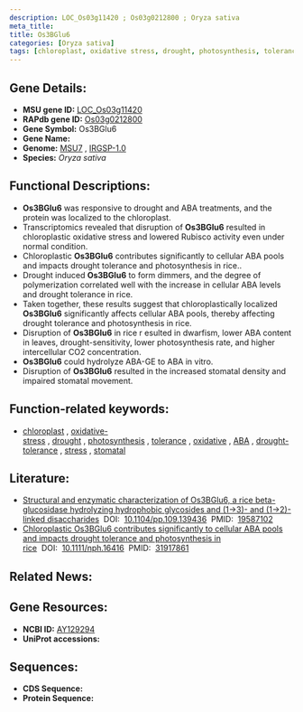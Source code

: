 ```yaml
---
description: LOC_Os03g11420 ; Os03g0212800 ; Oryza sativa
meta_title:
title: Os3BGlu6
categories: [Oryza sativa]
tags: [chloroplast, oxidative stress, drought, photosynthesis, tolerance, oxidative,  ABA , drought tolerance, stress, stomatal, ABA]
---
```


## Gene Details:
- **MSU gene ID:** [LOC_Os03g11420](http://rice.uga.edu/cgi-bin/ORF_infopage.cgi?orf=LOC_Os03g11420)  
- **RAPdb gene ID:** [Os03g0212800](https://rapdb.dna.affrc.go.jp/locus/?name=Os03g0212800)  
- **Gene Symbol:** Os3BGlu6
- **Gene Name:**
- **Genome:**  [MSU7](http://rice.uga.edu/)&nbsp;,&nbsp;[IRGSP-1.0](https://rapdb.dna.affrc.go.jp/download/irgsp1.html)
- **Species:** *Oryza sativa*

## Functional Descriptions:
   - **Os3BGlu6** was responsive to drought and ABA treatments, and the protein was localized to the chloroplast.
   - Transcriptomics revealed that disruption of **Os3BGlu6** resulted in chloroplastic oxidative stress and lowered Rubisco activity even under normal condition.
   - Chloroplastic **Os3BGlu6** contributes significantly to cellular ABA pools and impacts drought tolerance and photosynthesis in rice..
   - Drought induced **Os3BGlu6** to form dimmers, and the degree of polymerization correlated well with the increase in cellular ABA levels and drought tolerance in rice.
   - Taken together, these results suggest that chloroplastically localized **Os3BGlu6** significantly affects cellular ABA pools, thereby affecting drought tolerance and photosynthesis in rice.
   - Disruption of **Os3BGlu6** in rice r esulted in dwarfism, lower ABA content in leaves, drought-sensitivity, lower photosynthesis rate, and higher intercellular CO2 concentration.
   - **Os3BGlu6** could hydrolyze ABA-GE to ABA in vitro.
   - Disruption of **Os3BGlu6** resulted in the increased stomatal density and impaired stomatal movement.

## Function-related keywords:
   - [chloroplast](/tags/chloroplast/)&nbsp;,&nbsp;[oxidative-stress](/tags/oxidative-stress/)&nbsp;,&nbsp;[drought](/tags/drought/)&nbsp;,&nbsp;[photosynthesis](/tags/photosynthesis/)&nbsp;,&nbsp;[tolerance](/tags/tolerance/)&nbsp;,&nbsp;[oxidative](/tags/oxidative/)&nbsp;,&nbsp;[ABA](/tags/ABA/)&nbsp;,&nbsp;[drought-tolerance](/tags/drought-tolerance/)&nbsp;,&nbsp;[stress](/tags/stress/)&nbsp;,&nbsp;[stomatal](/tags/stomatal/)

## Literature:
   - [Structural and enzymatic characterization of Os3BGlu6, a rice beta-glucosidase hydrolyzing hydrophobic glycosides and (1->3)- and (1->2)-linked disaccharides](https://www.doi.org/10.1104/pp.109.139436)&nbsp;&nbsp;DOI:&nbsp;&nbsp;[10.1104/pp.109.139436](https://www.doi.org/10.1104/pp.109.139436)&nbsp;&nbsp;PMID:&nbsp;&nbsp;[19587102](https://pubmed.ncbi.nlm.nih.gov/19587102/)
   - [Chloroplastic Os3BGlu6 contributes significantly to cellular ABA pools and impacts drought tolerance and photosynthesis in rice](https://www.doi.org/10.1111/nph.16416)&nbsp;&nbsp;DOI:&nbsp;&nbsp;[10.1111/nph.16416](https://www.doi.org/10.1111/nph.16416)&nbsp;&nbsp;PMID:&nbsp;&nbsp;[31917861](https://pubmed.ncbi.nlm.nih.gov/31917861/)

## Related News:

## Gene Resources:
- **NCBI ID:**  [AY129294](http://www.ncbi.nlm.nih.gov/nuccore/AY129294)
- **UniProt accessions:** [](https://www.uniprot.org/uniprotkb//entry)

## Sequences:
- **CDS Sequence:**
- **Protein Sequence:**
